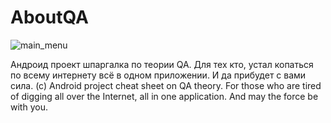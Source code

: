 # AboutQA
![main_menu](https://user-images.githubusercontent.com/45716437/194692280-b8f2c43f-3160-44c2-b2f4-725350437f79.jpg)

Андроид проект шпаргалка по теории QA. Для тех кто, устал копаться по всему интернету всё в одном приложении.
И да прибудет с вами сила. (с)
Android project cheat sheet on QA theory. For those who are tired of digging all over the Internet, all in one application.
And may the force be with you.
